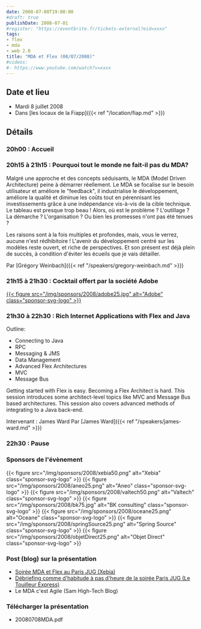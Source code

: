```yaml
---
date: 2008-07-08T19:00:00
#draft: true
publishDate: 2008-07-01
#register: "https://eventbrite.fr/tickets-external?eid=xxxx"
tags:
- flex
- mda
- web 2.0
title: "MDA et Flex (08/07/2008)"
#videos: 
#- https://www.youtube.com/watch?v=xxxx
---
```


## Date et lieu

* Mardi 8 juillet 2008
* Dans [les locaux de la Fiapp]({{< ref "/location/fiap.md" >}})
<!-- Photos - 146 participants -->

## Détails

### 20h00 : Accueil

### 20h15 à 21h15 : Pourquoi tout le monde ne fait-il pas du MDA?

Malgré une approche et des concepts séduisants, le MDA (Model Driven Architecture) peine à démarrer réellement. Le MDA se focalise sur le besoin utilisateur et améliore le "feedback", il industrialise le développement, améliore la qualité et diminue les coûts tout en pérennisant les investissements grâce à une indépendance vis-à-vis de la cible technique. Le tableau est presque trop beau ! Alors, où est le problème ? L'outillage ? La démarche ? L'organisation ? Ou bien les promesses n'ont pas été tenues ?

Les raisons sont à la fois multiples et profondes, mais, vous le verrez, aucune n'est rédhibitoire ! L'avenir du développement centré sur les modèles reste ouvert, et riche de perspectives. Et son présent est déjà plein de succès, à condition d'éviter les écueils que je vais détailler.

Par [Grégory Weinbach]({{< ref "/speakers/gregory-weinbach.md" >}})

### 21h15 à 21h30 : Cocktail offert par la société Adobe

[{{< figure src="/img/sponsors/2008/adobe25.jpg" alt="Adobe" class="sponsor-svg-logo" >}}](http://www.adobe.fr/)

### 21h30 à 22h30 : Rich Internet Applications with Flex and Java

Outline:

* Connecting to Java
* RPC
* Messaging & JMS
* Data Management
* Advanced Flex Architectures
* MVC
* Message Bus

Getting started with Flex is easy. Becoming a Flex Architect is hard. This session introduces some architect-level topics like MVC and Message Bus based architectures. This session also covers advanced methods of integrating to a Java back-end.

Intervenant : James Ward
Par [James Ward]({{< ref "/speakers/james-ward.md" >}})

### 22h30 : Pause 

### Sponsors de l'évènement

{{< figure src="/img/sponsors/2008/xebia50.png" alt="Xebia" class="sponsor-svg-logo" >}}
{{< figure src="/img/sponsors/2008/aneo25.png" alt="Aneo" class="sponsor-svg-logo" >}}
{{< figure src="/img/sponsors/2008/valtech50.png" alt="Valtech" class="sponsor-svg-logo" >}}
{{< figure src="/img/sponsors/2008/bk75.jpg" alt="BK consulting" class="sponsor-svg-logo" >}}
{{< figure src="/img/sponsors/2008/oceane25.png" alt="Oceane" class="sponsor-svg-logo" >}}
{{< figure src="/img/sponsors/2008/springSource25.png" alt="Spring Source" class="sponsor-svg-logo" >}}
{{< figure src="/img/sponsors/2008/objetDirect25.png" alt="Objet Direct" class="sponsor-svg-logo" >}}

### Post (blog) sur la présentation

* [Soirée MDA et Flex au Paris JUG (Xebia)](http://blog.xebia.fr/2008/07/09/soiree-mda-et-flex-au-paris-jug/)
* [Débriefing comme d'habitude à pas d'heure de la soirée Paris JUG (Le Touilleur Express)](http://www.touilleur-express.fr/2008/07/09/debriefing-comme-dhabitude-a-pas-dheure-de-la-soiree-paris-jug/)
* Le MDA c'est Agile (Sam High-Tech Blog)

### Télécharger la présentation

* 20080708MDA.pdf
